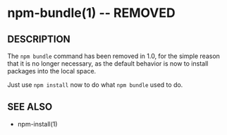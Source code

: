 npm-bundle(1) -- REMOVED
========================








<extoc></extoc>

## DESCRIPTION

The `npm bundle` command has been removed in 1.0, for the simple reason
that it is no longer necessary, as the default behavior is now to
install packages into the local space.

Just use `npm install` now to do what `npm bundle` used to do.

## SEE ALSO

* npm-install(1)
